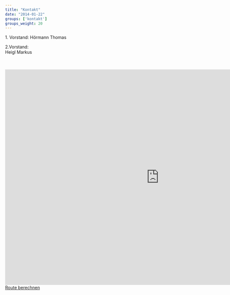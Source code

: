 ```yaml
---
title: "Kontakt"
date: "2014-01-22"
groups: ['kontakt']
groups_weight: 20
---
```


<html>
<head>
1. Vorstand:                
   Hörmann Thomas   <br>
   
2.Vorstand:  <br>
  Heigl Markus  <br><br><br>
   
 </head>
<body> 
<iframe src="https://www.google.com/maps/embed?pb=!1m18!1m12!1m3!1d3285.796004638464!2d11.344033646032461!3d48.26177698500548!2m3!1f0!2f0!3f0!3m2!1i1024!2i768!4f13.1!3m3!1m2!1s0x0%3A0xd60e94d3870bbd7!2sFreiwillige+Feuerwehr+Eisolzried!5e1!3m2!1sde!2sde!4v1391460173803"width="1000" height="700" frameborder="0" style="border:0"></iframe><br>
<a href='https://www.google.de/maps/preview/dir//Freiwillige+Feuerwehr+Eisolzried,+85232+Bergkirchen/@48.261777,11.3440336,755m/data=!3m1!1e3!4m12!1m3!3m2!1s0x0:0xd60e94d3870bbd7!2sFreiwillige+Feuerwehr+Eisolzried!4m7!1m0!1m5!1m1!1s0x479e7c35eea9c841:0xd60e94d3870bbd7!2m2!1d11.343271!2d48.259823?hl=de'>Route berechnen</a>
</body>
</html>